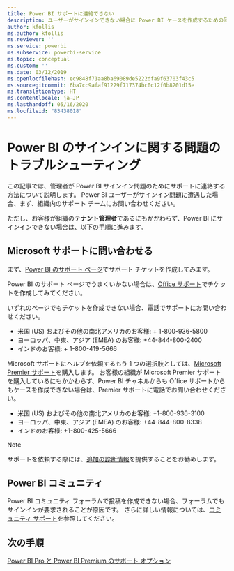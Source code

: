 ```yaml
---
title: Power BI サポートに連絡できない
description: ユーザーがサインインできない場合に Power BI ケースを作成するための回避策
author: kfollis
ms.author: kfollis
ms.reviewer: ''
ms.service: powerbi
ms.subservice: powerbi-service
ms.topic: conceptual
ms.custom: ''
ms.date: 03/12/2019
ms.openlocfilehash: ec9848f71aa8ba69089de5222dfa9f63703f43c5
ms.sourcegitcommit: 6ba7cc9afaf91229f717374bc0c12f0b8201d15e
ms.translationtype: HT
ms.contentlocale: ja-JP
ms.lasthandoff: 05/16/2020
ms.locfileid: "83438018"
---
```

# <a name="troubleshooting-sign-in-issues-for-power-bi"></a>Power BI のサインインに関する問題のトラブルシューティング

この記事では、管理者が Power BI サインイン問題のためにサポートに連絡する方法について説明します。 Power BI ユーザーがサインイン問題に遭遇した場合、まず、組織内のサポート チームにお問い合わせください。

ただし、お客様が組織の**テナント管理者**であるにもかかわらず、Power BI にサインインできない場合は、以下の手順に進みます。

## <a name="contact-microsoft-support"></a>Microsoft サポートに問い合わせる

まず、[Power BI のサポート ページ](https://powerbi.microsoft.com/support/)でサポート チケットを作成してみます。

Power BI のサポート ページでうまくいかない場合は、[Office サポート](https://support.office.com/home/contact)でチケットを作成してみてください。

いずれのページでもチケットを作成できない場合、電話でサポートにお問い合わせください。

* 米国 (US) およびその他の南北アメリカのお客様: + 1-800-936-5800
* ヨーロッパ、中東、アジア (EMEA) のお客様: +44-844-800-2400
* インドのお客様: + 1-800-419-5666

Microsoft サポートにヘルプを依頼するもう 1 つの選択肢としては、[Microsoft Premier サポート](https://support.microsoft.com/premier)を購入します。 お客様の組織が Microsoft Premier サポートを購入しているにもかかわらず、Power BI チャネルからも Office サポートからもケースを作成できない場合は、Premier サポートに電話でお問い合わせください。

* 米国 (US) およびその他の南北アメリカのお客様: +1-800-936-3100
* ヨーロッパ、中東、アジア (EMEA) のお客様: +44-844-800-8338
* インドのお客様: +1-800-425-5666

> [!Note]
> サポートを依頼する際には、[追加の診断情報](service-admin-capturing-additional-diagnostic-information-for-power-bi.md)を提供することをお勧めします。

## <a name="power-bi-community"></a>Power BI コミュニティ

Power BI コミュニティ フォーラムで投稿を作成できない場合、フォーラムでもサインインが要求されることが原因です。 さらに詳しい情報については、[コミュニティ サポート](https://community.powerbi.com/t5/Community-Support/ct-p/PBI_CommunitySupport)を参照してください。

## <a name="next-steps"></a>次の手順

[Power BI Pro と Power BI Premium のサポート オプション](service-support-options.md)
